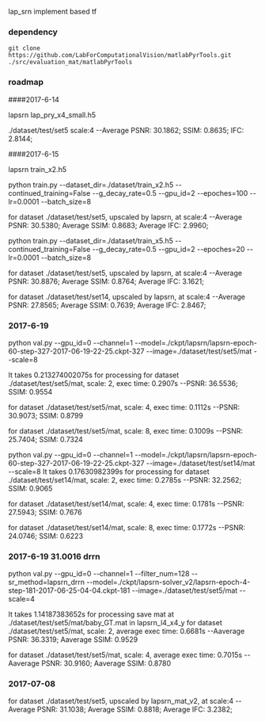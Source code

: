 lap_srn implement based tf

### dependency

`git clone https://github.com/LabForComputationalVision/matlabPyrTools.git ./src/evaluation_mat/matlabPyrTools`


### roadmap

####2017-6-14

lapsrn lap_pry_x4_small.h5

./dataset/test/set5 scale:4
--Average PSNR: 30.1862; SSIM: 0.8635; IFC: 2.8144;

####2017-6-15

lapsrn train_x2.h5

python train.py --dataset_dir=./dataset/train_x2.h5 --continued_training=False --g_decay_rate=0.5 --gpu_id=2 --epoches=100 --lr=0.0001 --batch_size=8

for dataset ./dataset/test/set5, upscaled by lapsrn, at scale:4
--Average PSNR: 30.5380;        Average SSIM: 0.8683;   Average IFC: 2.9960;

python train.py --dataset_dir=./dataset/train_x5.h5 --continued_training=False --g_decay_rate=0.5 --gpu_id=2 --epoches=20 --lr=0.0001 --batch_size=8

for dataset ./dataset/test/set5, upscaled by lapsrn, at scale:4
--Average PSNR: 30.8876;        Average SSIM: 0.8764;   Average IFC: 3.1621;

for dataset ./dataset/test/set14, upscaled by lapsrn, at scale:4
--Average PSNR: 27.8565;        Average SSIM: 0.7639;   Average IFC: 2.8467;

### 2017-6-19

python val.py --gpu_id=0 --channel=1 --model=./ckpt/lapsrn/lapsrn-epoch-60-step-327-2017-06-19-22-25.ckpt-327 --image=./dataset/test/set5/mat --scale=8

It takes 0.213274002075s for processing
for dataset ./dataset/test/set5/mat, scale: 2, exec time: 0.2907s
--PSNR: 36.5536;        SSIM: 0.9554

for dataset ./dataset/test/set5/mat, scale: 4, exec time: 0.1112s
--PSNR: 30.9073;        SSIM: 0.8799

for dataset ./dataset/test/set5/mat, scale: 8, exec time: 0.1009s
--PSNR: 25.7404;        SSIM: 0.7324

python val.py --gpu_id=0 --channel=1 --model=./ckpt/lapsrn/lapsrn-epoch-60-step-327-2017-06-19-22-25.ckpt-327 --image=./dataset/test/set14/mat --scale=8
It takes 0.17630982399s for processing
for dataset ./dataset/test/set14/mat, scale: 2, exec time: 0.2785s
--PSNR: 32.2562;        SSIM: 0.9065

for dataset ./dataset/test/set14/mat, scale: 4, exec time: 0.1781s
--PSNR: 27.5943;        SSIM: 0.7676

for dataset ./dataset/test/set14/mat, scale: 8, exec time: 0.1772s
--PSNR: 24.0746;        SSIM: 0.6223

### 2017-6-19 31.0016 drrn

python val.py --gpu_id=0 --channel=1 --filter_num=128 --sr_method=lapsrn_drrn --model=./ckpt/lapsrn-solver_v2/lapsrn-epoch-4-step-181-2017-06-25-04-04.ckpt-181 --image=./dataset/test/set5/mat --scale=4

It takes 1.14187383652s for processing
save mat at ./dataset/test/set5/mat/baby_GT.mat in lapsrn_l4_x4_y
for dataset ./dataset/test/set5/mat, scale: 2, average exec time: 0.6681s
--Aaverage PSNR: 36.3319;       Aaverage SSIM: 0.9529

for dataset ./dataset/test/set5/mat, scale: 4, average exec time: 0.7015s
--Aaverage PSNR: 30.9160;       Aaverage SSIM: 0.8780


### 2017-07-08

for dataset ./dataset/test/set5, upscaled by lapsrn_mat_v2, at scale:4
--Average PSNR: 31.1038;        Average SSIM: 0.8818;   Average IFC: 3.2382;
